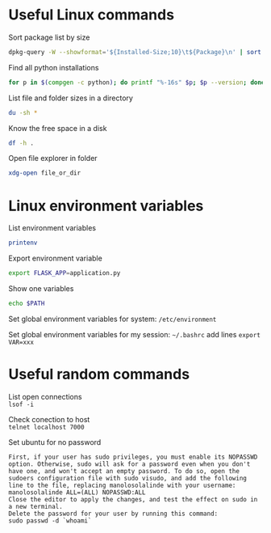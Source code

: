 # Useful Linux commands

Sort package list by size
```bash
dpkg-query -W --showformat='${Installed-Size;10}\t${Package}\n' | sort -k1,1n
```
Find all python installations
```bash
for p in $(compgen -c python); do printf "%-16s" $p; $p --version; done
```

List file and folder sizes in a directory
```bash
du -sh *
```
Know the free space in a disk
```bash
df -h .
```
Open file explorer in folder
```bash
xdg-open file_or_dir
```

# Linux environment variables

List environment variables
```bash
printenv
```

Export environment variable
```bash
export FLASK_APP=application.py
```

Show one variables
```bash
echo $PATH
```

Set global environment variables for system: ```/etc/environment```

Set global environment variables for my session: ```~/.bashrc``` add lines ```export VAR=xxx```

# Useful random commands

List open connections\
`lsof -i `



Check conection to host\
`telnet localhost 7000`

Set ubuntu for no password

    First, if your user has sudo privileges, you must enable its NOPASSWD option. Otherwise, sudo will ask for a password even when you don't have one, and won't accept an empty password. To do so, open the sudoers configuration file with sudo visudo, and add the following line to the file, replacing manolosolalinde with your username:
    manolosolalinde ALL=(ALL) NOPASSWD:ALL
    Close the editor to apply the changes, and test the effect on sudo in a new terminal.
    Delete the password for your user by running this command:
    sudo passwd -d `whoami`
